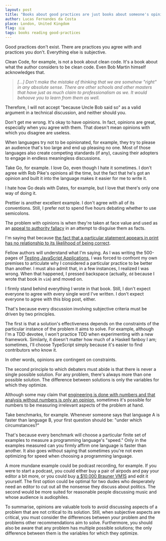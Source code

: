 ```yaml
---
layout: post
title: "Books about good practices are just books about someone's opinion"
author: Lucas Fernandes da Costa
place: London, United Kingdom
flag: 🇬🇧
tags: books reading good-practices
---
```


Good practices don't exist. There are practices you agree with and practices you don't. Everything else is subjective.

Clean Code, for example, is not a book about clean code. It's a book about what the author considers to be clean code. Even Bob Martin himself acknowledges that.

> _[...] Don't make the mistake of thinking that we are somehow "right" in any absolute sense. There are other schools and other masters that have just as much claim to professionalism as we. It would behoove you to learn from them as well._

Therefore, I will not accept "because Uncle Bob said so" as a valid argument in a technical discussion, and neither should you.

Don't get me wrong. It's okay to have opinions. In fact, opinions are great, especially when you agree with them. That doesn't mean opinions with which you disagree are useless.

When languages try not to be opinionated, for example, they try to please an audience that's too large and end up pleasing no one. Most of those languages also create competing standards (if any), causing their adopters to engage in endless meaningless discussions.

Take Go, for example. I love Go, even though I hate it sometimes. I don't agree with Rob Pike's opinions all the time, but the fact that he's got an opinion and built it into the language makes it easier for me to write it.

I hate how Go deals with Dates, for example, but I love that there's only one way of doing it.

Prettier is another excellent example. I don't agree with all of its conventions. Still, I prefer not to spend five hours debating whether to use semicolons.

The problem with opinions is when they're taken at face value and used as an [appeal to authority fallacy](https://en.wikipedia.org/wiki/Argument_from_authority) in an attempt to disguise them as facts.

I'm saying that because [the fact that a particular statement appears in print has no relationship to its likelihood of being correct](https://spacecraft.ssl.umd.edu/akins_laws.html).

Fellow authors will understand what I'm saying. As I was writing the 500-pages of [Testing JavaScript Applications](https://www.manning.com/books/testing-javascript-applications), I was forced to confront my own premises to articulate why I considered a particular practice to be better than another. I must also admit that, in a few instances, I realized I was wrong. When that happened, I pressed backspace (actually, `dd` because I wrote that book in `vim`) and moved on.

I firmly stand behind everything I wrote in that book. Still, I don't expect everyone to agree with every single word I've written. I don't expect everyone to agree with this blog post, either.

That's because every discussion involving subjective criteria must be driven by two principles.

The first is that a solution's effectiveness depends on the constraints of the particular instance of the problem it aims to solve. For example, although I'm a TDD devotee, I won't practice TDD when experimenting with a new framework. Similarly, it doesn't matter how much of a Haskell fanboy I am; sometimes, I'll choose TypeScript simply because it's easier to find contributors who know it.

In other words, opinions are contingent on constraints.

The second principle to which debaters must abide is that there is never a single possible solution. For any problem, there's always more than one possible solution. The difference between solutions is only the variables for which they optimize.

Although some may claim that [engineering is done with numbers and that analysis without numbers is only an opinion](https://spacecraft.ssl.umd.edu/akins_laws.html), sometimes it's possible for numbers to be measuring irrelevant aspects of the problem at hand.

Take benchmarks, for example. Whenever someone says that language A is faster than language B, your first question should be: "under which circumstances?"

That's because every benchmark will choose a particular finite set of examples to measure a programming language's "speed." Only in the examples measured can you firmly affirm one language is faster than another. It also goes without saying that sometimes you're not even optimizing for speed when choosing a programming language.

A more mundane example could be podcast recording, for example. If you were to start a podcast, you could either buy a pair of airpods and pay your editor a bit more, or you could buy [a $10,000 Brauner VM1S](https://mynewmicrophone.com/top-20-most-expensive-microphones-on-the-market-today/#List1) and edit it yourself. The first option could be optimal for two dudes who desperately need an editor to cut out all the nonsense they discuss about politics. The second would be more suited for reasonable people discussing music and whose audience is audiophiles.

To summarise, opinions are valuable tools to avoid discussing aspects of a problem that are not critical to its solution. Still, when subjective aspects are critical, you must consider the differences between _your_ problem and the problems other recommendations aim to solve. Furthermore, you should also be aware that any problem has multiple possible solutions; the only difference between them is the variables for which they optimize.
